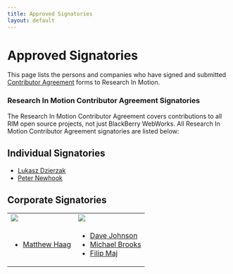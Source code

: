 ```yaml
---
title: Approved Signatories
layout: default
---
```


# Approved Signatories

This page lists the persons and companies who have signed and submitted [Contributor Agreement](howToContribute.html) forms to Research In Motion.

### Research In Motion Contributor Agreement Signatories
The Research In Motion Contributor Agreement covers contributions to all RIM open source projects, not just BlackBerry WebWorks. All Research In Motion Contributor Agreement signatories are listed below:

## Individual Signatories

* [Lukasz Dzierzak](https://github.com/ddluk)
* [Peter Newhook](https://github.com/pnewhook)

## Corporate Signatories

<table>
  <tr>
    <td>
      <a href="http://pyxismobile.com/" target="_blank"><img src="http://tneil.github.com/images/logo_pyxis.jpg"/></a>
    </td>
    <td>
      <a href="http://www.nitobi.com/" target="_blank"><img src="http://tneil.github.com/images/logo_nitobi.png"/></a>
    </td>
  </tr>
  <tr>
    <td>
      <ul>
        <li><a href="https://github.com/Muerl">Matthew Haag</a></li>
      </ul>
    </td>
    <td>
      <ul>
        <li><a href="https://github.com/davejohnson">Dave Johnson</a></li>
        <li><a href="https://github.com/mwbrooks">Michael Brooks</a></li>
        <li><a href="https://github.com/filmaj">Filip Maj</a></li>
      </ul>
    </td>
  </tr>
</table>
